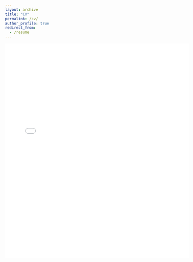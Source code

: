 ```yaml
---
layout: archive
title: "CV"
permalink: /cv/
author_profile: true
redirect_from:
  - /resume
---
```


<embed src="{{ site.baseurl }}/files/JohnD'ArcyCV.pdf" width="600" height="700" type='application/pdf'>
